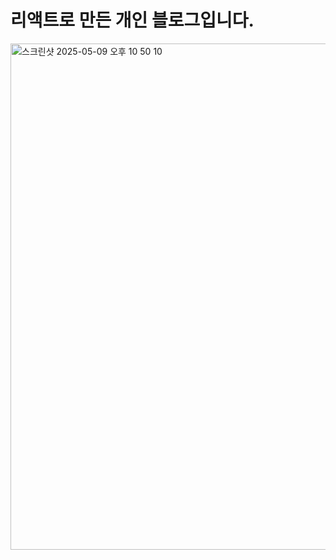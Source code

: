 # 리액트로 만든 개인 블로그입니다. <br>

<img width="810" alt="스크린샷 2025-05-09 오후 10 50 10" src="https://github.com/user-attachments/assets/7668985a-c31d-4ba9-8420-d196071330a1" /> <br>
